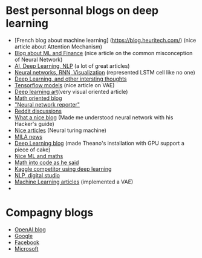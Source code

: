 # Best personnal blogs on deep learning
* [French blog about machine learning] (https://blog.heuritech.com/) (nice article about Attention Mechanism)
* [Blog about ML and Finance]( http://www.turingfinance.com/) (nice article on the common misconception of Neural Network)
* [AI, Deep Learning, NLP](http://www.wildml.com/) (a lot of great articles)
* [Neural networks, RNN, Visualization](http://colah.github.io/) (represented LSTM cell like no one)
* [Deep Learning, and other intersting thoughts](http://smerity.com/articles/articles.html)
* [Tensorflow models](http://kvfrans.com/) (nice article on VAE)
* [Deep learning art](http://blog.otoro.net/ )(very visual oriented article)
* [Math oriented blog](http://blog.evjang.com/ )
* ["Neural network reporter"](https://jack-clark.net/ )
* [Reddit discussions](https://www.reddit.com/r/MachineLearning/)
* [What a nice blog](http://karpathy.github.io/) (Made me understood neural network with his Hacker's guide)
* [Nice articles](http://blog.wtf.sg/) (Neural turing machine)
* [MILA news](http://deeplearning.net/blog/)
* [Deep Learning blog](http://efavdb.com/) (made Theano's installation with GPU support a piece of cake)
* [Nice ML and maths](https://charlesmartin14.wordpress.com/)
* [Math into code as he said](http://andrew.gibiansky.com/archive.html)
* [Kaggle competitor using deep learning](http://317070.github.io/)
* [NLP, digital studio](https://explosion.ai/)
* [Machine Learning articles](https://jmetzen.github.io/) (implemented a VAE)
*
# Compagny blogs
* [OpenAI blog]( https://openai.com/blog/)
* [Google]( https://research.googleblog.com/)
* [Facebook]( https://research.facebook.com/blog/ai/)
* [Microsoft]( https://blogs.technet.microsoft.com/machinelearning/tag/deep-learning/)